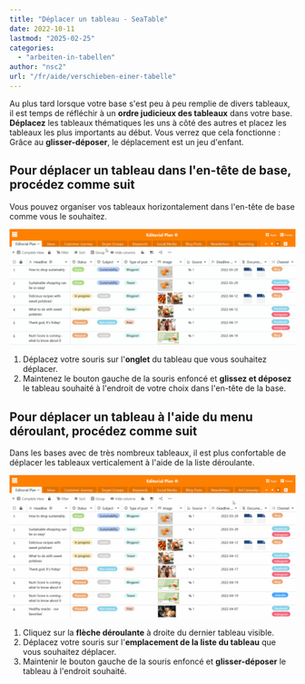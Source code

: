 ```yaml
---
title: "Déplacer un tableau - SeaTable"
date: 2022-10-11
lastmod: "2025-02-25"
categories: 
  - "arbeiten-in-tabellen"
author: "nsc2"
url: "/fr/aide/verschieben-einer-tabelle"
---
```


Au plus tard lorsque votre base s'est peu à peu remplie de divers tableaux, il est temps de réfléchir à un **ordre judicieux des tableaux** dans votre base. **Déplacez** les tableaux thématiques les uns à côté des autres et placez les tableaux les plus importants au début. Vous verrez que cela fonctionne : Grâce au **glisser-déposer**, le déplacement est un jeu d'enfant.

## Pour déplacer un tableau dans l'en-tête de base, procédez comme suit

Vous pouvez organiser vos tableaux horizontalement dans l'en-tête de base comme vous le souhaitez.

![Déplacer les tableaux dans l'en-tête de base](images/Tabellen-im-Base-Header-verschieben.gif)

1. Déplacez votre souris sur l'**onglet** du tableau que vous souhaitez déplacer.
2. Maintenez le bouton gauche de la souris enfoncé et **glissez et déposez** le tableau souhaité à l'endroit de votre choix dans l'en-tête de la base.

## Pour déplacer un tableau à l'aide du menu déroulant, procédez comme suit

Dans les bases avec de très nombreux tableaux, il est plus confortable de déplacer les tableaux verticalement à l'aide de la liste déroulante.

![Déplacer les tableaux à l'aide du menu déroulant](images/Tabellen-ueber-das-Drop-down-Menue-verschieben.gif)

1. Cliquez sur la **flèche déroulante** à droite du dernier tableau visible.
2. Déplacez votre souris sur l'**emplacement de la liste du tableau** que vous souhaitez déplacer.
3. Maintenir le bouton gauche de la souris enfoncé et **glisser-déposer** le tableau à l'endroit souhaité.
